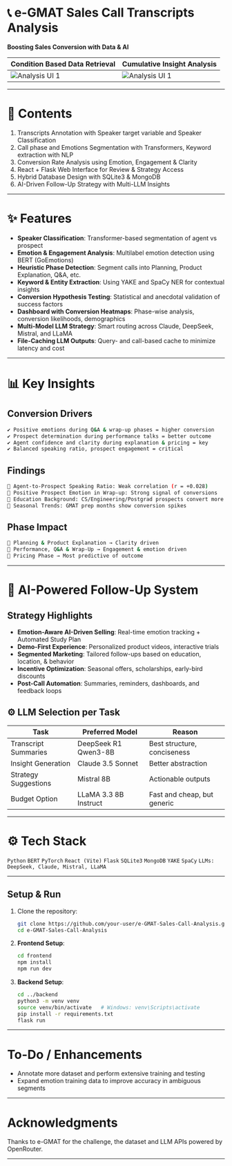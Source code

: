 # 📞 e-GMAT Sales Call Transcripts Analysis

**Boosting Sales Conversion with Data & AI**

|          Condition Based Data Retrieval   |   Cumulative Insight Analysis    |
| -------------------- | --------------------- |
| ![Analysis UI 1](https://github.com/user-attachments/assets/57540057-45b1-4612-90cc-bce78c42ec80)   | ![Analysis UI 1](https://github.com/user-attachments/assets/d171ae13-f58a-4009-869b-2bdefc1fe26c)    |

---
# 📃 Contents

1. Transcripts Annotation with Speaker target variable and Speaker Classification
2. Call phase and Emotions Segmentation with Transformers, Keyword extraction with NLP
3. Conversion Rate Analysis using Emotion, Engagement & Clarity
4. React + Flask Web Interface for Review & Strategy Access
5. Hybrid Database Design with SQLite3 & MongoDB
6. AI-Driven Follow-Up Strategy with Multi-LLM Insights

---
# ✨ Features

* **Speaker Classification**: Transformer-based segmentation of agent vs prospect
* **Emotion & Engagement Analysis**: Multilabel emotion detection using BERT (GoEmotions)
* **Heuristic Phase Detection**: Segment calls into Planning, Product Explanation, Q\&A, etc.
* **Keyword & Entity Extraction**: Using YAKE and SpaCy NER for contextual insights
* **Conversion Hypothesis Testing**: Statistical and anecdotal validation of success factors
* **Dashboard with Conversion Heatmaps**: Phase-wise analysis, conversion likelihoods, demographics
* **Multi-Model LLM Strategy**: Smart routing across Claude, DeepSeek, Mistral, and LLaMA
* **File-Caching LLM Outputs**: Query- and call-based cache to minimize latency and cost

---
# 📊 Key Insights

## Conversion Drivers

```bash
✔ Positive emotions during Q&A & wrap-up phases = higher conversion
✔ Prospect determination during performance talks = better outcome
✔ Agent confidence and clarity during explanation & pricing = key
✔ Balanced speaking ratio, prospect engagement = critical
```

## Findings

```bash
🔸 Agent-to-Prospect Speaking Ratio: Weak correlation (r = +0.028)
🔸 Positive Prospect Emotion in Wrap-up: Strong signal of conversions
🔸 Education Background: CS/Engineering/Postgrad prospects convert more
🔸 Seasonal Trends: GMAT prep months show conversion spikes
```

## Phase Impact

```bash
🔹 Planning & Product Explanation → Clarity driven
🔹 Performance, Q&A & Wrap-Up → Engagement & emotion driven
🔹 Pricing Phase → Most predictive of outcome
```

---
# 🧠 AI-Powered Follow-Up System

## Strategy Highlights

* **Emotion-Aware AI-Driven Selling**: Real-time emotion tracking + Automated Study Plan
* **Demo-First Experience**: Personalized product videos, interactive trials
* **Segmented Marketing**: Tailored follow-ups based on education, location, & behavior
* **Incentive Optimization**: Seasonal offers, scholarships, early-bird discounts
* **Post-Call Automation**: Summaries, reminders, dashboards, and feedback loops

## ⚙️ LLM Selection per Task

| Task                 | Preferred Model       | Reason                      |
| -------------------- | --------------------- | --------------------------- |
| Transcript Summaries | DeepSeek R1 Qwen3-8B  | Best structure, conciseness |
| Insight Generation   | Claude 3.5 Sonnet     | Better abstraction          |
| Strategy Suggestions | Mistral 8B            | Actionable outputs          |
| Budget Option        | LLaMA 3.3 8B Instruct | Fast and cheap, but generic |

---
# ⚙️ Tech Stack

`Python` `BERT` `PyTorch` `React (Vite)` `Flask` `SQLite3` `MongoDB` `YAKE` `SpaCy` `LLMs: DeepSeek, Claude, Mistral, LLaMA`

---
## Setup & Run

1. Clone the repository:

   ```bash
   git clone https://github.com/your-user/e-GMAT-Sales-Call-Analysis.git
   cd e-GMAT-Sales-Call-Analysis
   ```

2. **Frontend Setup**:

   ```bash
   cd frontend
   npm install
   npm run dev
   ```

3. **Backend Setup**:

   ```bash
   cd ../backend
   python3 -m venv venv
   source venv/bin/activate   # Windows: venv\Scripts\activate
   pip install -r requirements.txt
   flask run
   ```

---
# To-Do / Enhancements

* Annotate more dataset and perform extensive training and testing
* Expand emotion training data to improve accuracy in ambiguous segments

---
# Acknowledgments
Thanks to e-GMAT for the challenge, the dataset and LLM APIs powered by OpenRouter.

---

